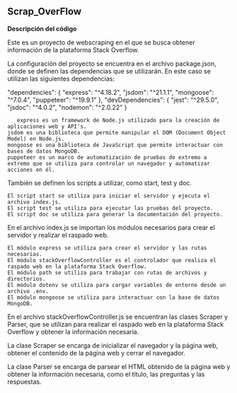 ## Scrap_OverFlow
**Descripción del código**

Este es un proyecto de webscraping en el que se busca obtener información de la plataforma Stack Overflow.

La configuración del proyecto se encuentra en el archivo package.json, donde se definen las dependencias que se utilizarán. En este caso se utilizan las siguientes dependencias:

"dependencies": {
    "express": "^4.18.2",
    "jsdom": "^21.1.1",
    "mongoose": "^7.0.4",
    "puppeteer": "^19.9.1"
  },
  "devDependencies": {
    "jest": "^29.5.0",
    "jsdoc": "^4.0.2",
    "nodemon": "^2.0.22"
  }

       express es un framework de Node.js utilizado para la creación de aplicaciones web y API's.
    jsdom es una biblioteca que permite manipular el DOM (Document Object Model) en Node.js.
    mongoose es una biblioteca de JavaScript que permite interactuar con bases de datos MongoDB.
    puppeteer es un marco de automatización de pruebas de extremo a extremo que se utiliza para controlar un navegador y automatizar acciones en él.

También se definen los scripts a utilizar, como start, test y doc.

    El script start se utiliza para iniciar el servidor y ejecuta el archivo index.js.
    El script test se utiliza para ejecutar las pruebas del proyecto.
    El script doc se utiliza para generar la documentación del proyecto.

En el archivo index.js se importan los módulos necesarios para crear el servidor y realizar el raspado web.

    El módulo express se utiliza para crear el servidor y las rutas necesarias.
    El módulo stackOverflowController es el controlador que realiza el raspado web en la plataforma Stack Overflow.
    El módulo path se utiliza para trabajar con rutas de archivos y directorios.
    El módulo dotenv se utiliza para cargar variables de entorno desde un archivo .env.
    El módulo mongoose se utiliza para interactuar con la base de datos MongoDB.

En el archivo stackOverflowController.js se encuentran las clases Scraper y Parser, que se utilizan para realizar el raspado web en la plataforma Stack Overflow y obtener la información necesaria.

La clase Scraper se encarga de inicializar el navegador y la página web, obtener el contenido de la página web y cerrar el navegador.

La clase Parser se encarga de parsear el HTML obtenido de la página web y obtener la información necesaria, como el título, las preguntas y las respuestas.